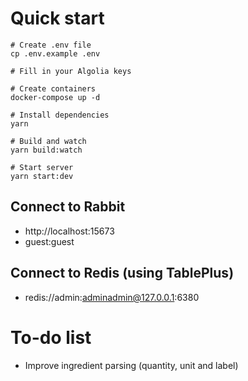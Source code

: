 # Quick start
```
# Create .env file
cp .env.example .env

# Fill in your Algolia keys

# Create containers
docker-compose up -d

# Install dependencies
yarn

# Build and watch
yarn build:watch

# Start server
yarn start:dev
```

## Connect to Rabbit
 - http://localhost:15673
 - guest:guest

## Connect to Redis (using TablePlus)
 - redis://admin:adminadmin@127.0.0.1:6380
 
# To-do list
 - Improve ingredient parsing (quantity, unit and label)